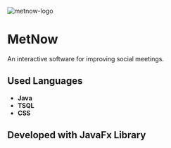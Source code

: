 ![metnow-logo](https://user-images.githubusercontent.com/37777058/87548496-8d784280-c67a-11ea-8ecd-e8c0dffc12fd.png)
# MetNow
An interactive software for improving social meetings.

## Used Languages

- **Java**
- **TSQL**
- **CSS**

## Developed with JavaFx Library

